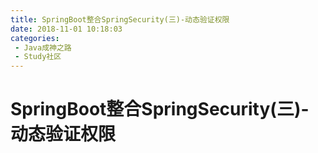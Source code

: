 ```yaml
---
title: SpringBoot整合SpringSecurity(三)-动态验证权限
date: 2018-11-01 10:18:03
categories: 
 - Java成神之路
 - Study社区
---
```

# SpringBoot整合SpringSecurity(三)-动态验证权限